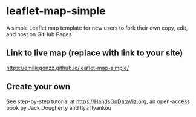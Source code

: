 # leaflet-map-simple
A simple Leaflet map template for new users to fork their own copy, edit, and host on GitHub Pages

## Link to live map (replace with link to your site)
https://emiliegonzz.github.io/leaflet-map-simple/ 

## Create your own
See step-by-step tutorial at https://HandsOnDataViz.org, an open-access book by Jack Dougherty and Ilya Ilyankou
